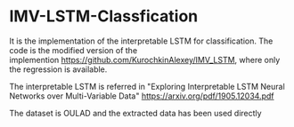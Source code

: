 # IMV-LSTM-Classfication
It is the  implementation of the interpretable LSTM for classification. The code is the modified version of the implemention https://github.com/KurochkinAlexey/IMV_LSTM, where only the regression is available.

The interpretable LSTM is referred in "Exploring Interpretable LSTM Neural Networks over Multi-Variable Data" https://arxiv.org/pdf/1905.12034.pdf

The dataset is OULAD and the extracted data has been used directly
